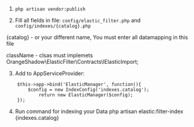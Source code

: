 1. ```php artisan vendor:publish```

2. Fill all fields in file:
```config/elastic_filter.php``` and ```config/indexes/{catalog}.php```

{catalog} - or your different name, You must enter all datamapping in this file

className - clsas must implemets OrangeShadow\ElasticFilter\Contracts\IElasticImport;

3. Add to AppServiceProvider:
```
    $this->app->bind('ElasticManager', function(){
        $config = new IndexConfig('indexes.catalog');
            return new ElasticManager($config);
    });
```
4. Run command for indexing your Data
php artisan elastic:filter-index {indexes.catalog}
